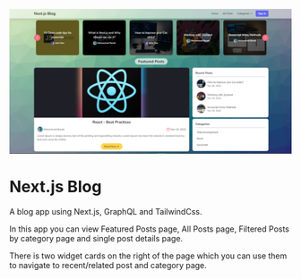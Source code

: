 ![image info](./public/page.png)

# Next.js Blog

A blog app using Next.js, GraphQL and TailwindCss.

In this app you can view Featured Posts page, All Posts page, Filtered Posts by category page and single post details page.

There is two widget cards on the right of the page which you can use them to navigate to recent/related post and category page.